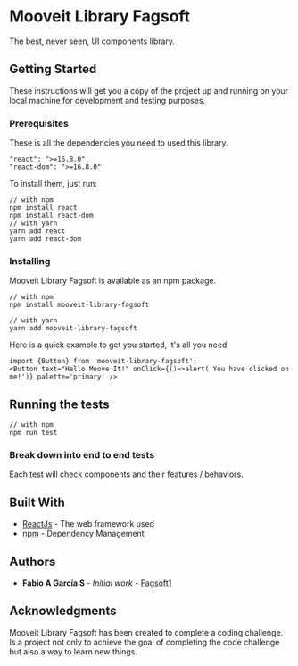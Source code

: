 # Mooveit Library Fagsoft

The best, never seen, UI components library.

## Getting Started

These instructions will get you a copy of the project up and running on your local machine for development and testing purposes.

### Prerequisites

These is all the dependencies you need to used this library.


    "react": ">=16.8.0",
    "react-dom": ">=16.8.0"

To install them, just run:

    // with npm
    npm install react
    npm install react-dom
    // with yarn
    yarn add react
    yarn add react-dom

### Installing

Mooveit Library Fagsoft is available as an npm package.

    // with npm
    npm install mooveit-library-fagsoft

    // with yarn
    yarn add mooveit-library-fagsoft

Here is a quick example to get you started, it's all you need:

    import {Button} from 'mooveit-library-fagsoft';
    <Button text="Hello Moove It!" onClick={()=>alert('You have clicked on me!')} palette='primary' />


## Running the tests

    // with npm
    npm run test


### Break down into end to end tests

Each test will check components and their features / behaviors.

## Built With

* [ReactJs](https://reactjs.org/) - The web framework used
* [npm](https://www.npmjs.com/) - Dependency Management

## Authors

* **Fabio A García S** - *Initial work* - [Fagsoft1](https://github.com/fagsoft1)

## Acknowledgments

Mooveit Library Fagsoft has been created to complete a coding challenge. 
Is a project not only to achieve the goal of completing the code challenge but also a way to learn new things.